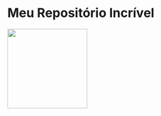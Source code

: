 # Meu Repositório Incrível

<img height="180" src="https://github-readme-streak-stats.herokuapp.com?user=rianreiss&theme=radical&date_format=M%20j%5B%2C%20Y%5D&ring=DD0000&currStreakNum=DDC900&fire=DD0000&currStreakLabel=DDC900&sideLabels=00DDD6" />
